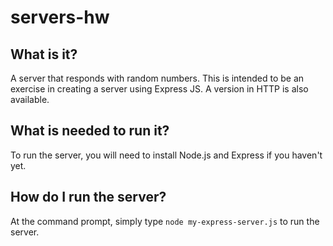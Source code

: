 # servers-hw

## What is it? 
A server that responds with random numbers. This is intended to be an exercise in creating a server using Express JS. A version in HTTP is also available.

## What is needed to run it?
To run the server, you will need to install Node.js and Express if you haven't yet. 

## How do I run the server?
At the command prompt, simply type `node my-express-server.js` to run the server.  

